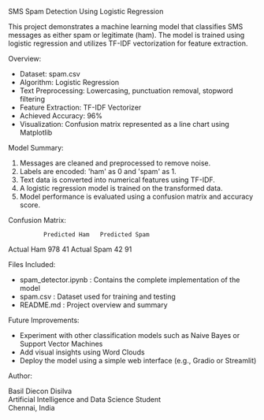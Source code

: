 SMS Spam Detection Using Logistic Regression

This project demonstrates a machine learning model that classifies SMS messages as either spam or legitimate (ham). The model is trained using logistic regression and utilizes TF-IDF vectorization for feature extraction.

Overview:

- Dataset: spam.csv
- Algorithm: Logistic Regression
- Text Preprocessing: Lowercasing, punctuation removal, stopword filtering
- Feature Extraction: TF-IDF Vectorizer
- Achieved Accuracy: 96%
- Visualization: Confusion matrix represented as a line chart using Matplotlib

Model Summary:

1. Messages are cleaned and preprocessed to remove noise.
2. Labels are encoded: 'ham' as 0 and 'spam' as 1.
3. Text data is converted into numerical features using TF-IDF.
4. A logistic regression model is trained on the transformed data.
5. Model performance is evaluated using a confusion matrix and accuracy score.

Confusion Matrix:

              Predicted Ham   Predicted Spam
Actual Ham         978              41
Actual Spam         42              91

Files Included:

- spam_detector.ipynb : Contains the complete implementation of the model
- spam.csv : Dataset used for training and testing
- README.md : Project overview and summary

Future Improvements:

- Experiment with other classification models such as Naive Bayes or Support Vector Machines
- Add visual insights using Word Clouds
- Deploy the model using a simple web interface (e.g., Gradio or Streamlit)

Author:

Basil Diecon Disilva  
Artificial Intelligence and Data Science Student  
Chennai, India

